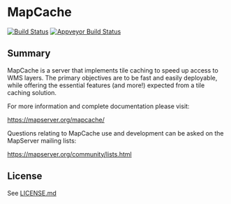 MapCache
========

[![Build Status](https://travis-ci.org/MapServer/mapcache.svg?branch=main)](https://travis-ci.org/MapServer/mapcache)
[![Appveyor Build Status](https://ci.appveyor.com/api/projects/status/7al5utxjh83ig71v?svg=true)](https://ci.appveyor.com/project/mapserver/mapcache)

Summary
-------

MapCache is a server that implements tile caching to speed up access to WMS layers. 
The primary objectives are to be fast and easily deployable, while offering the 
essential features (and more!) expected from a tile caching solution.

For more  information and complete documentation please 
visit:

  https://mapserver.org/mapcache/
  
Questions relating to MapCache use and development can be asked on the 
MapServer mailing lists:

  https://mapserver.org/community/lists.html  
  
License
-------

See [LICENSE.md](LICENSE.md)